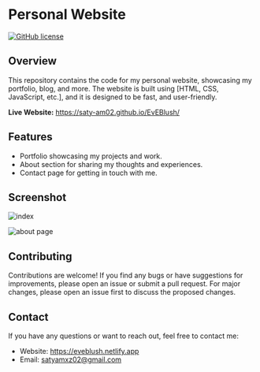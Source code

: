 # Personal Website

[![GitHub license](https://img.shields.io/badge/license-MIT-blue.svg)](https://github.com/Saty-am02/eveblush.netlify.app/blob/main/LICENS)

## Overview

This repository contains the code for my personal website, showcasing my portfolio, blog, and more. The website is built using [HTML, CSS, JavaScript, etc.], and it is designed to be fast, and user-friendly.

**Live Website:** 
https://saty-am02.github.io/EvEBlush/

## Features

- Portfolio showcasing my projects and work.
- About section for sharing my thoughts and experiences.
- Contact page for getting in touch with me.

## Screenshot

![index](https://github.com/Saty-am02/EvEBlush/assets/88832726/453afd49-967e-4031-ad27-4563f9a6c9ba)

![about page](https://github.com/Saty-am02/EvEBlush/assets/88832726/500f224c-0527-4304-a557-666b1bc883b8)



## Contributing

Contributions are welcome! If you find any bugs or have suggestions for improvements, please open an issue or submit a pull request. For major changes, please open an issue first to discuss the proposed changes.

## Contact

If you have any questions or want to reach out, feel free to contact me:

- Website: https://eveblush.netlify.app
- Email: satyamxz02@gmail.com
